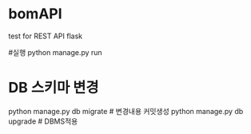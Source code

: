 # bomAPI
test for REST API flask

#실행
python manage.py run

# DB 스키마 변경
python manage.py db migrate  # 변경내용 커밋생성
python manage.py db upgrade  # DBMS적용
